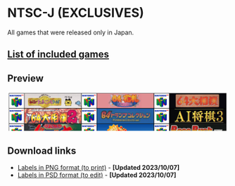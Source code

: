 # NTSC-J (EXCLUSIVES)

All games that were released only in Japan.

## [List of included games](files/ntsc-j-exclusives-games.txt)

## Preview

![NTSC-J exclusives preview](img/ntsc-j-exclusives-preview.png)

## Download links

- [Labels in PNG format (to print)](files/ntsc-j-exclusives-images.zip) - **[Updated 2023/10/07]**
- [Labels in PSD format (to edit)](files/ntsc-j-exclusives-templates.zip) - **[Updated 2023/10/07]**
